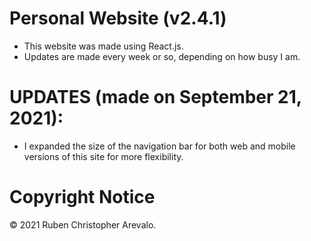 # Personal Website (v2.4.1)

* This website was made using React.js.
* Updates are made every week or so, depending on how busy I am.

# UPDATES (made on September 21, 2021):

* I expanded the size of the navigation bar for both web and mobile versions of this site for more flexibility.

# Copyright Notice

© 2021 Ruben Christopher Arevalo.